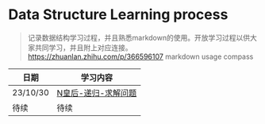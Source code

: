 # Data Structure Learning process

> 记录数据结构学习过程，并且熟悉markdown的使用。开放学习过程以供大家共同学习，并且附上对应连接。
> https://zhuanlan.zhihu.com/p/366596107
> markdown usage compass

| 日期 | 学习内容 | 
| ---- | ---- |
| 23/10/30 | [N皇后-递归-求解问题](https://blog.csdn.net/corleoen/article/details/109808545)  |
| 待续 | 待续 |